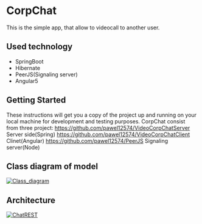 # CorpChat

This is the simple app, that allow to videocall to another user.

## Used technology
- SpringBoot
- Hibernate
- PeerJS(Signaling server)
- Angular5


## Getting Started

These instructions will get you a copy of the project up and running on your local machine for development and testing purposes.
CorpChat consist from three project:
https://github.com/pawel12574/VideoCorpChatServer   Server side(Spring)
https://github.com/pawel12574/VideoCorpChatClient   Clinet(Angular)
https://github.com/pawel12574/PeerJS                Signaling server(Node)



## Class diagram of model
<a href="https://ibb.co/c6Efgn"><img src="https://preview.ibb.co/jZkWnS/Class_diagram.png" alt="Class_diagram" border="0"></a>

## Architecture
<a href="https://ibb.co/eJL31n"><img src="https://preview.ibb.co/fTni1n/ChatREST.png" alt="ChatREST" border="0"></a>
